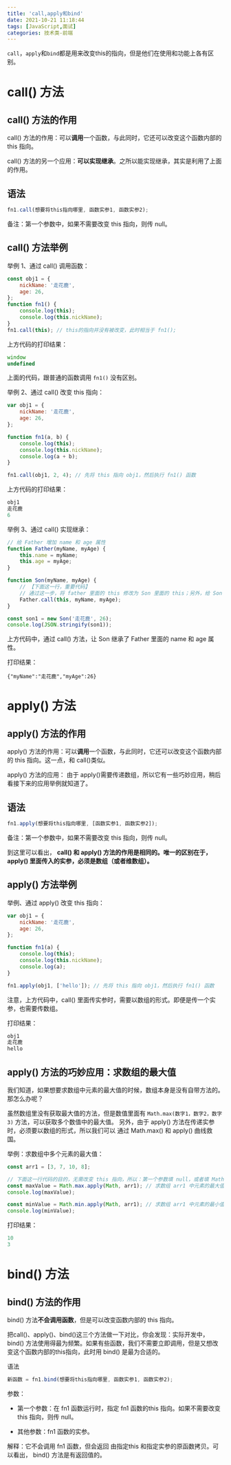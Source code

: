 ```yaml
---
title: 'call,apply和bind'
date: 2021-10-21 11:18:44
tags: [JavaScript,面试]
categories: 技术类-前端
---
```

`call`，`apply`和`bind`都是用来改变this的指向，但是他们在使用和功能上各有区别。
# call() 方法
## call() 方法的作用
call() 方法的作用：可以**调用**一个函数，与此同时，它还可以改变这个函数内部的 this 指向。

call() 方法的另一个应用：**可以实现继承**。之所以能实现继承，其实是利用了上面的作用。

## 语法
```js
fn1.call(想要将this指向哪里, 函数实参1, 函数实参2);
```
备注：第一个参数中，如果不需要改变 this 指向，则传 null。

## call() 方法举例
举例 1、通过 call() 调用函数：
```js
const obj1 = {
    nickName: '走花鹿',
    age: 26,
};
function fn1() {
    console.log(this);
    console.log(this.nickName);
}
fn1.call(this); // this的指向并没有被改变，此时相当于 fn1();
```
上方代码的打印结果：
```js
window
undefined
```
上面的代码，跟普通的函数调用 `fn1()` 没有区别。

举例 2、通过 call() 改变 this 指向：
```js
var obj1 = {
    nickName: '走花鹿',
    age: 26,
};

function fn1(a, b) {
    console.log(this);
    console.log(this.nickName);
    console.log(a + b);
}

fn1.call(obj1, 2, 4); // 先将 this 指向 obj1，然后执行 fn1() 函数
```
上方代码的打印结果：
```js
obj1
走花鹿
6
```
举例 3、通过 call() 实现继承：
```js
// 给 Father 增加 name 和 age 属性
function Father(myName, myAge) {
    this.name = myName;
    this.age = myAge;
}

function Son(myName, myAge) {
    // 【下面这一行，重要代码】
    // 通过这一步，将 father 里面的 this 修改为 Son 里面的 this；另外，给 Son 加上相应的参数，让 Son 自动拥有 Father 里的属性。最终实现继承
    Father.call(this, myName, myAge);
}

const son1 = new Son('走花鹿', 26);
console.log(JSON.stringify(son1));
```
上方代码中，通过 call() 方法，让 Son 继承了 Father 里面的 name 和 age 属性。

打印结果：
```
{"myName":"走花鹿","myAge":26}
```
# apply() 方法
## apply() 方法的作用
apply() 方法的作用：可以**调用**一个函数，与此同时，它还可以改变这个函数内部的 this 指向。这一点，和 call()类似。

apply() 方法的应用： 由于 apply()需要传递数组，所以它有一些巧妙应用，稍后看接下来的应用举例就知道了。

## 语法
```js
fn1.apply(想要将this指向哪里, [函数实参1, 函数实参2]);
```
备注：第一个参数中，如果不需要改变 this 指向，则传 null。

到这里可以看出， **call() 和 apply() 方法的作用是相同的。唯一的区别在于，apply() 里面传入的实参，必须是数组（或者维数组）。**

## apply() 方法举例
举例、通过 apply() 改变 this 指向：
```js
var obj1 = {
    nickName: '走花鹿',
    age: 26,
};

function fn1(a) {
    console.log(this);
    console.log(this.nickName);
    console.log(a);
}

fn1.apply(obj1, ['hello']); // 先将 this 指向 obj1，然后执行 fn1() 函数
```
注意，上方代码中，call() 里面传实参时，需要以数组的形式。即便是传一个实参，也需要传数组。

打印结果：
```js
obj1
走花鹿
hello
```
## apply() 方法的巧妙应用：求数组的最大值
我们知道，如果想要求数组中元素的最大值的时候，数组本身是没有自带方法的。那怎么办呢？

虽然数组里没有获取最大值的方法，但是数值里面有 `Math.max(数字1，数字2，数字3)` 方法，可以获取多个数值中的最大值。 另外，由于 apply() 方法在传递实参时，必须要以数组的形式，所以我们可以 通过 Math.max() 和 apply() 曲线救国。

举例：求数组中多个元素的最大值：
```js
const arr1 = [3, 7, 10, 8];

// 下面这一行代码的目的，无需改变 this 指向，所以：第一个参数填 null，或者填 Math，或者填 this 都可以。严格模式中，不让填null。
const maxValue = Math.max.apply(Math, arr1); // 求数组 arr1 中元素的最大值
console.log(maxValue);

const minValue = Math.min.apply(Math, arr1); // 求数组 arr1 中元素的最小值
console.log(minValue);
```
打印结果：
```js
10
3
```
# bind() 方法
## bind() 方法的作用
bind() 方法**不会调用函数**，但是可以改变函数内部的 this 指向。

把call()、apply()、bind()这三个方法做一下对比，你会发现：实际开发中， bind() 方法使用得最为频繁。如果有些函数，我们不需要立即调用，但是又想改变这个函数内部的this指向，此时用 bind() 是最为合适的。

语法
```js
新函数 = fn1.bind(想要将this指向哪里, 函数实参1, 函数实参2);
```
参数：

- 第一个参数：在 fn1 函数运行时，指定 fn1 函数的this 指向。如果不需要改变 this 指向，则传 null。

- 其他参数：fn1 函数的实参。

解释：它不会调用 fn1 函数，但会返回 由指定this 和指定实参的原函数拷贝。可以看出， bind() 方法是有返回值的。